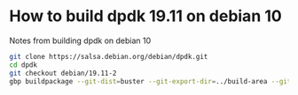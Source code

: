 # How to build dpdk 19.11 on debian 10

Notes from building dpdk on debian 10

```sh
git clone https://salsa.debian.org/debian/dpdk.git
cd dpdk
git checkout debian/19.11-2
gbp buildpackage --git-dist=buster --git-export-dir=../build-area --git-debian-branch=debian/19.11-2 --git-upstream-tree=upstream -uc -us --git-ignore-branch
```
